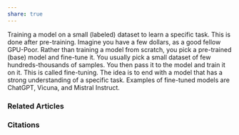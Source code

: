 ```yaml
---
share: true
---
```


Training a model on a small (labeled) dataset to learn a specific task. This is done after pre-training. Imagine you have a few dollars, as a good fellow GPU-Poor. Rather than training a model from scratch, you pick a pre-trained (base) model and fine-tune it. You usually pick a small dataset of few hundreds-thousands of samples. You then pass it to the model and train it on it. This is called fine-tuning. The idea is to end with a model that has a strong understanding of a specific task. Examples of fine-tuned models are ChatGPT, Vicuna, and Mistral Instruct.

### Related Articles

### Citations
